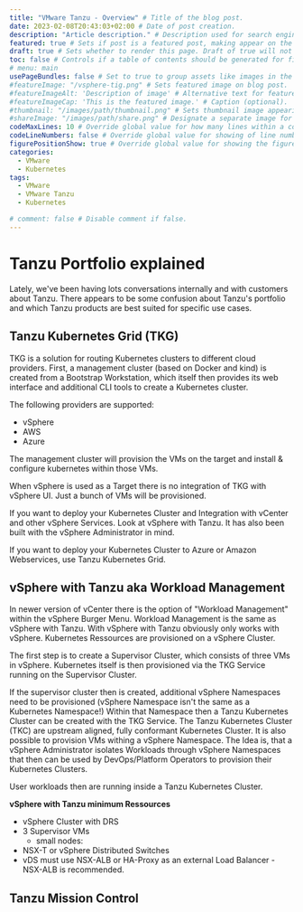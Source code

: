 ```yaml
---
title: "VMware Tanzu - Overview" # Title of the blog post.
date: 2023-02-08T20:43:03+02:00 # Date of post creation.
description: "Article description." # Description used for search engine.
featured: true # Sets if post is a featured post, making appear on the home page side bar.
draft: true # Sets whether to render this page. Draft of true will not be rendered.
toc: false # Controls if a table of contents should be generated for first-level links automatically.
# menu: main
usePageBundles: false # Set to true to group assets like images in the same folder as this post.
#featureImage: "/vsphere-tig.png" # Sets featured image on blog post.
#featureImageAlt: 'Description of image' # Alternative text for featured image.
#featureImageCap: 'This is the featured image.' # Caption (optional).
#thumbnail: "/images/path/thumbnail.png" # Sets thumbnail image appearing inside card on homepage.
#shareImage: "/images/path/share.png" # Designate a separate image for social media sharing.
codeMaxLines: 10 # Override global value for how many lines within a code block before auto-collapsing.
codeLineNumbers: false # Override global value for showing of line numbers within code block.
figurePositionShow: true # Override global value for showing the figure label.
categories:
  - VMware
  - Kubernetes
tags:
  - VMware 
  - VMware Tanzu
  - Kubernetes

# comment: false # Disable comment if false.
---
```

# Tanzu Portfolio explained #

Lately, we've been having lots conversations internally and with customers about Tanzu.
There appears to be some confusion about Tanzu's portfolio and which Tanzu products are best suited for specific use cases.



## Tanzu Kubernetes Grid (TKG) ##

TKG is a solution for routing Kubernetes clusters to different cloud providers.
First, a management cluster (based on Docker and kind) is created from a Bootstrap Workstation, which itself then  provides its web interface and additional CLI tools to create a Kubernetes cluster.

The following providers are supported:

- vSphere
- AWS
- Azure

The management cluster will provision the VMs on the target and install & configure kubernetes within those VMs.

When vSphere is used as a Target there is no integration of TKG with vSphere UI. Just a bunch of VMs will be provisioned.

If you want to deploy your Kubernetes Cluster and Integration with vCenter and other vSphere Services. Look at vSphere with Tanzu. It has also been built with the vSphere Administrator in mind.

If you want to deploy your Kubernetes Cluster to Azure or Amazon Webservices, use Tanzu Kubernetes Grid.

## vSphere with Tanzu aka Workload Management ##

In newer version of vCenter there is the option of "Workload Management" within the vSphere Burger Menu. Workload Management is the same as vSphere with Tanzu. With vSphere with Tanzu obviously only works with vSphere. Kubernetes Ressources are provisioned on a vSphere Cluster. 

The first step is to create a Supervisor Cluster, which consists of three VMs in vSphere. Kubernetes itself is then provisioned via the TKG Service running on the Supervisor Cluster.


If the supervisor cluster then is created, additional vSphere Namespaces need to be provisioned (vSphere Namespace isn't the same as a Kubernetes Namespace!) Within that Namespace then a Tanzu Kubernetes Cluster can be created with the TKG Service. The Tanzu Kubernetes Cluster (TKC) are upstream aligned, fully conformant Kubernetes Cluster. It is also possible to provision VMs withing a vSphere Namespace. The Idea is, that a vSphere Administrator isolates Workloads through vSphere Namespaces that then can be used by DevOps/Platform Operators to provision their Kubernetes Clusters.

User workloads then are running inside a Tanzu Kubernetes Cluster.

**vSphere with Tanzu minimum Ressources**

- vSphere Cluster with DRS
- 3 Supervisor VMs
    - small nodes: 
- NSX-T or vSphere Distributed Switches
-   vDS must use NSX-ALB or HA-Proxy as an external Load Balancer - NSX-ALB is recommended.




## Tanzu Mission Control ##